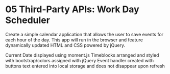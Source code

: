 # 05 Third-Party APIs: Work Day Scheduler

Create a simple calendar application that allows the user to save events for each hour of the day. This app will run in the browser and feature dynamically updated HTML and CSS powered by jQuery.

Current Date displayed using moment.js
Timeblocks arranged and styled with bootstrap/colors assigned with jQuery
Event handler created with buttons
text entered into local storage and does not disappear upon refresh
